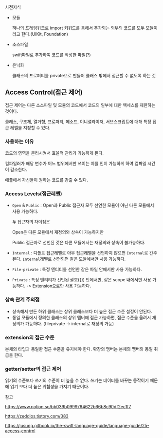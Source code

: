 사전지식

+ 모듈

  하나의 프레임워크로 import 키워드를 통해서 추가되는 외부의 코드를 모두 모듈이라고 한다.(UIKit, Foundation)

+ 소스파일

  swift파일로 추가하여 코드를 작성한 파일(?)

+ 은닉화

  클래스의 프로퍼티를 private으로 만들어 클래스 밖에서 접근할 수 없도록 하는 것



## Access Control(접근 제어)

접근 제어는 다른 소스파일 및 모듈의 코드에서 코드의 일부에 대한 엑세스를 제한하는 것이다. 

클래스, 구조체, 열거형, 프로퍼티, 메소드, 이니셜라이저, 서브스크립트에 대해 특정 접근 레벨을 지정할 수 있다.



### 사용하는 이유

코드의 영역을 분리시켜서 효율적 관리가 가능하게 된다.

컴파일러가 해당 변수가 어느 범위에서만 쓰이는 지를 인지 가능하게 하여 컴파일 시간이 감소한다.

애플에서 자신들이 원하는 코드를 감출 수 있다. 



### Access Levels(접근레벨)

- `Open` & `Public` : Open과 Public 접근자 모두 선언한 모듈이 아닌 다른 모듈에서 사용 가능하다. 

  두 접근자의 차이점은 

  Open은 다른 모듈에서 재정의와 상속이 가능하지만 

  Public 접근자로 선언된 것은 다른 모듈에서는 재정의와 상속이 불가능하다.

- `Internal` : 디폴트 접근레벨로 아무 접근레벨을 선언하지 않으면 `Internal`로 간주된다. `Internal`레벨로 선언되면 같은 모듈에서만 사용 가능하다.

- `File-private` : 특정 엔티티를 선언한 같은 파일 안에서만 사용 가능하다.

- `Private` : 특정 엔티티가 선언된 괄호({}) 안에서만, 같은 scope 내에서만 사용 가능하다. -> Extension으로만 사용 가능하다. 



### 상속 관계 주의점

+ 상속해서 만든 하위 클래스는 상위 클래스보다 더 높은 접근 수준 설정이 안된다.
+ 동일 모듈에서 정의한 클래스의 상위 멤버에 접근 가능하면, 접근 수준을 올려서 재정의가 가능하다. (fileprivate -> internal로 재정의 가능)



### extension의 접근 수준

본체의 타입과 동일한 접근 수준을 유지해야 한다. 확장의 멤버는 본체의 멤버와 동일 취급을 한다. 



### getter/setter의 접근 제어

읽기의 수준보다 쓰기의 수준이 더 높을 수 없다. 쓰기는 데이터를 바꾸는 동작이기 때문에 읽기 보다 더 높은 위험성을 가지기 때문이다. 







참고

https://www.notion.so/bb039b0999764622b66b8c90df2ec1f7

https://zeddios.tistory.com/383

https://jusung.gitbook.io/the-swift-language-guide/language-guide/25-access-control